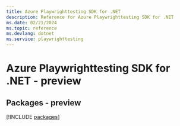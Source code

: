 ```yaml
---
title: Azure Playwrighttesting SDK for .NET
description: Reference for Azure Playwrighttesting SDK for .NET
ms.date: 02/21/2024
ms.topic: reference
ms.devlang: dotnet
ms.service: playwrighttesting
---
```

# Azure Playwrighttesting SDK for .NET - preview
## Packages - preview
[!INCLUDE [packages](playwrighttesting-index.md)]